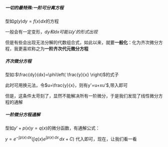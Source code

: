 ##### 一切的最特殊:一阶可分离方程
型如$g(y)dy=f(x)dx$的方程

一般会有一定变形，$dy和dx可能以y'的形式出现$

但是有些会出现无法分解的代数组合式，如此以来，就要**一般化**：化为齐次微分方程，我更喜欢称之为**一阶齐次代元微分方程**
##### 齐次微分方程
型如:$\frac{dy}{dx}=\phi\left( \frac{y}{x} \right)$的式子

此时可用换元法，令$u=\frac{y}{x}，则有y'=u+xu'$,带入即可

但是，这条件太苛刻了，显然不能解决所有一阶微分，于是我们发现了线性微分方程的通解

##### 一阶微分方程通解
型如$y'+p(x)y=q(x)$的微分函数，有通解公式：

$y = e^{-\int p(x) \, dx} \left( \int q(x) e^{\int p(x) \, dx} \, dx + C \right)$
代入即可，现在，让我们看一看
